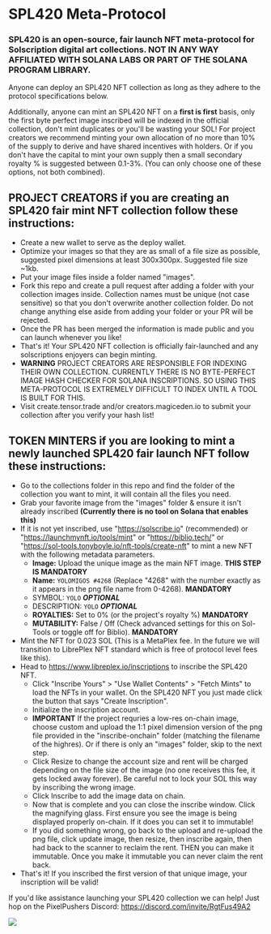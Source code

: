 # SPL420 Meta-Protocol
### SPL420 is an open-source, fair launch NFT meta-protocol for Solscription digital art collections. **NOT IN ANY WAY AFFILIATED WITH SOLANA LABS OR PART OF THE SOLANA PROGRAM LIBRARY.**

Anyone can deploy an SPL420 NFT collection as long as they adhere to the protocol specifications below.

Additionally, anyone can mint an SPL420 NFT on a **first is first** basis, only the first byte perfect image inscribed will be indexed in the official collection, don't mint duplicates or you'll be wasting your SOL! For project creators we recommend minting your own allocation of no more than 10% of the supply to derive and have shared incentives with holders. Or if you don't have the capital to mint your own supply then a small secondary royalty % is suggested between 0.1-3%. (You can only choose one of these options, not both combined).

## **PROJECT CREATORS** if you are creating an SPL420 fair mint NFT collection follow these instructions:
- Create a new wallet to serve as the deploy wallet.
- Optimize your images so that they are as small of a file size as possible, suggested pixel dimensions at least 300x300px. Suggested file size ~1kb.
- Put your image files inside a folder named "images".
- Fork this repo and create a pull request after adding a folder with your collection images inside. Collection names must be unique (not case sensitive) so that you don't overwrite another collection folder. Do not change anything else aside from adding your folder or your PR will be rejected.
- Once the PR has been merged the information is made public and you can launch whenever you like!
- That's it! Your SPL420 NFT collection is officially fair-launched and any solscriptions enjoyers can begin minting.
- **WARNING** PROJECT CREATORS ARE RESPONSIBLE FOR INDEXING THEIR OWN COLLECTION. CURRENTLY THERE IS NO BYTE-PERFECT IMAGE HASH CHECKER FOR SOLANA INSCRIPTIONS. SO USING THIS META-PROTOCOL IS EXTREMELY DIFFICULT TO INDEX UNTIL A TOOL IS BUILT FOR THIS.
- Visit create.tensor.trade and/or creators.magiceden.io to submit your collection after you verify your hash list!

## **TOKEN MINTERS** if you are looking to mint a newly launched SPL420 fair launch NFT follow these instructions:
- Go to the collections folder in this repo and find the folder of the collection you want to mint, it will contain all the files you need.
- Grab your favorite image from the "images" folder & ensure it isn't already inscribed **(Currently there is no tool on Solana that enables this)**
- If it is not yet inscribed, use "https://solscribe.io" (recommended) or "https://launchmynft.io/tools/mint" or "https://biblio.tech/" or "https://sol-tools.tonyboyle.io/nft-tools/create-nft" to mint a new NFT with the following metadata parameters.
   - **Image:** Upload the unique image as the main NFT image. **THIS STEP IS MANDATORY**
   - **Name:** ```YOLOMIGOS #4268``` (Replace "4268" with the number exactly as it appears in the png file name from 0-4268). **MANDATORY**
   - SYMBOL: ```YOLO``` ***OPTIONAL***
   - DESCRIPTION: ```YOLO``` ***OPTIONAL***
   - **ROYALTIES:** Set to 0% (or the project's royalty %) **MANDATORY**
   - **MUTABILITY:** False / Off (Check advanced settings for this on Sol-Tools or toggle off for Biblio). **MANDATORY**
- Mint the NFT for 0.023 SOL (This is a MetaPlex fee. In the future we will transition to LibrePlex NFT standard which is free of protocol level fees like this).
- Head to https://www.libreplex.io/inscriptions to inscribe the SPL420 NFT.
   - Click "Inscribe Yours" > "Use Wallet Contents" > "Fetch Mints" to load the NFTs in your wallet. On the SPL420 NFT you just made click the button that says "Create Inscription".
   - Initialize the inscription account.
   - **IMPORTANT** If the project requries a low-res on-chain image, choose custom and upload the 1:1 pixel dimension version of the png file provided in the "inscribe-onchain" folder (matching the filename of the highres). Or if there is only an "images" folder, skip to the next step.
   - Click Resize to change the account size and rent will be charged depending on the file size of the image (no one receives this fee, it gets locked away forever). Be careful not to lock your SOL this way by inscribing the wrong image.
   - Click Inscribe to add the image data on chain.
   - Now that is complete and you can close the inscribe window. Click the magnifying glass. First ensure you see the image is being displayed properly on-chain. If it does you can set it to immutable!
   - If you did something wrong, go back to the upload and re-upload the png file, click update image, then resize, then inscribe again, then had back to the scanner to reclaim the rent. THEN you can make it immutable. Once you make it immutable you can never claim the rent back.
- That's it! If you inscribed the first version of that unique image, your inscription will be valid!

If you'd like assistance launching your SPL420 collection we can help! Just hop on the PixelPushers Discord: https://discord.com/invite/RgtFus49A2

![](yolomigos.png)
